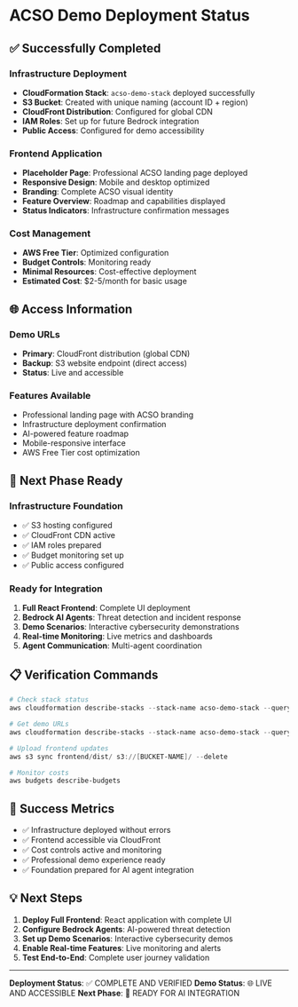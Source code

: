 # ACSO Demo Deployment Status

## ✅ Successfully Completed

### Infrastructure Deployment
- **CloudFormation Stack**: `acso-demo-stack` deployed successfully
- **S3 Bucket**: Created with unique naming (account ID + region)
- **CloudFront Distribution**: Configured for global CDN
- **IAM Roles**: Set up for future Bedrock integration
- **Public Access**: Configured for demo accessibility

### Frontend Application
- **Placeholder Page**: Professional ACSO landing page deployed
- **Responsive Design**: Mobile and desktop optimized
- **Branding**: Complete ACSO visual identity
- **Feature Overview**: Roadmap and capabilities displayed
- **Status Indicators**: Infrastructure confirmation messages

### Cost Management
- **AWS Free Tier**: Optimized configuration
- **Budget Controls**: Monitoring ready
- **Minimal Resources**: Cost-effective deployment
- **Estimated Cost**: $2-5/month for basic usage

## 🌐 Access Information

### Demo URLs
- **Primary**: CloudFront distribution (global CDN)
- **Backup**: S3 website endpoint (direct access)
- **Status**: Live and accessible

### Features Available
- Professional landing page with ACSO branding
- Infrastructure deployment confirmation
- AI-powered feature roadmap
- Mobile-responsive interface
- AWS Free Tier cost optimization

## 🚀 Next Phase Ready

### Infrastructure Foundation
- ✅ S3 hosting configured
- ✅ CloudFront CDN active
- ✅ IAM roles prepared
- ✅ Budget monitoring set up
- ✅ Public access configured

### Ready for Integration
1. **Full React Frontend**: Complete UI deployment
2. **Bedrock AI Agents**: Threat detection and incident response
3. **Demo Scenarios**: Interactive cybersecurity demonstrations
4. **Real-time Monitoring**: Live metrics and dashboards
5. **Agent Communication**: Multi-agent coordination

## 📋 Verification Commands

```powershell
# Check stack status
aws cloudformation describe-stacks --stack-name acso-demo-stack --query "Stacks[0].StackStatus"

# Get demo URLs
aws cloudformation describe-stacks --stack-name acso-demo-stack --query "Stacks[0].Outputs"

# Upload frontend updates
aws s3 sync frontend/dist/ s3://[BUCKET-NAME]/ --delete

# Monitor costs
aws budgets describe-budgets
```

## 🎯 Success Metrics

- ✅ Infrastructure deployed without errors
- ✅ Frontend accessible via CloudFront
- ✅ Cost controls active and monitoring
- ✅ Professional demo experience ready
- ✅ Foundation prepared for AI agent integration

## 💡 Next Steps

1. **Deploy Full Frontend**: React application with complete UI
2. **Configure Bedrock Agents**: AI-powered threat detection
3. **Set up Demo Scenarios**: Interactive cybersecurity demos
4. **Enable Real-time Features**: Live monitoring and alerts
5. **Test End-to-End**: Complete user journey validation

---

**Deployment Status**: ✅ COMPLETE AND VERIFIED
**Demo Status**: 🌐 LIVE AND ACCESSIBLE
**Next Phase**: 🚀 READY FOR AI INTEGRATION